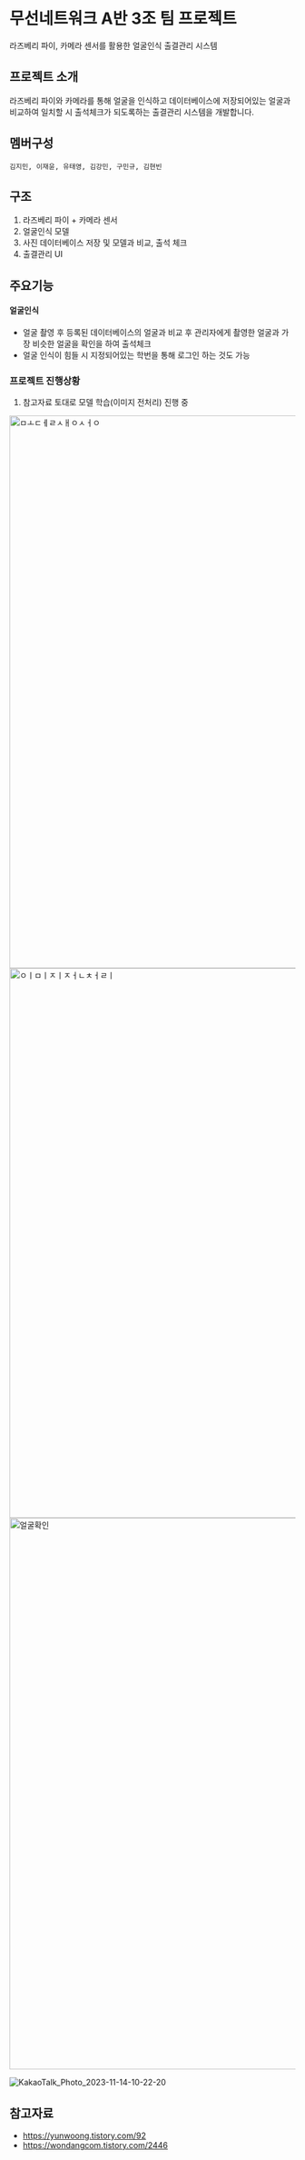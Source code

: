 # 무선네트워크 A반 3조 팀 프로젝트
라즈베리 파이, 카메라 센서를 활용한 얼굴인식 출결관리 시스템

## 프로젝트 소개
라즈베리 파이와 카메라를 통해 얼굴을 인식하고 데이터베이스에 저장되어있는 얼굴과 비교하여 일치할 시
출석체크가 되도록하는 출결관리 시스템을 개발합니다.

## 멤버구성
``` 
김지민, 이재윤, 유태영, 김강민, 구민규, 김현빈
```

## 구조
1. 라즈베리 파이 + 카메라 센서
2. 얼굴인식 모델
3. 사진 데이터베이스 저장 및 모델과 비교, 출석 체크
4. 출결관리 UI

## 주요기능

#### 얼굴인식
- 얼굴 촬영 후 등록된 데이터베이스의 얼굴과 비교 후 관리자에게 촬영한 얼굴과 가장 비슷한 얼굴을 확인을 하여 출석체크
- 얼굴 인식이 힘들 시 지정되어있는 학번을 통해 로그인 하는 것도 가능

### 프로젝트 진행상황
1. 참고자료 토대로 모델 학습(이미지 전처리) 진행 중
<img width="973" alt="ㅁㅗㄷㅔㄹㅅㅐㅇㅅㅓㅇ" src="https://github.com/JiminGod/WirelessNetwork/assets/129360388/5191915b-b4bf-4864-9045-5725281af161">
<img width="968" alt="ㅇㅣㅁㅣㅈㅣㅈㅓㄴㅊㅓㄹㅣ" src="https://github.com/JiminGod/WirelessNetwork/assets/129360388/fafd1f80-a386-401e-bc12-4d990cf91b9e">
<img width="971" alt="얼굴확인" src="https://github.com/JiminGod/WirelessNetwork/assets/129360388/40f0bc1a-003f-4b36-97d8-911dc297fd03">

![KakaoTalk_Photo_2023-11-14-10-22-20](https://github.com/JiminGod/WirelessNetwork/assets/129360388/b8fc3480-dd85-4e14-bd0d-f70552b1e473)


## 참고자료
- https://yunwoong.tistory.com/92
- https://wondangcom.tistory.com/2446
